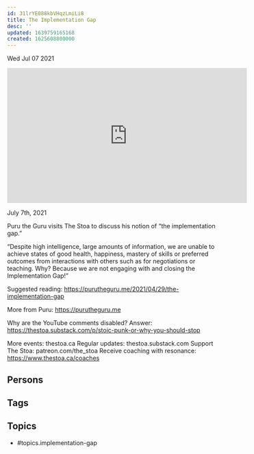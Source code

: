 ```yaml
---
id: 31lrYE088kbVHqzLmiLi8
title: The Implementation Gap
desc: ''
updated: 1639759165168
created: 1625608800000
---
```





Wed Jul 07 2021

<iframe width="560" height="315" src="https://www.youtube.com/embed/IToTDzykXrs" title="The Implementation Gap w/ Puru the Guru" frameborder="0" allow="accelerometer; autoplay; clipboard-write; encrypted-media; gyroscope; picture-in-picture" allowfullscreen ></iframe>

July 7th, 2021

Puru the Guru visits The Stoa to discuss his notion of “the implementation gap.”

“Despite high intelligence, large amounts of information, we are unable to achieve states of good health, happiness, mastery of skills or preferred outcomes from interactions with others such as for negotiations or teaching. Why? Because we are not engaging with and closing the Implementation Gap!”

Suggested reading: https://purutheguru.me/2021/04/29/the-implementation-gap

More from Puru: https://purutheguru.me

Why are the YouTube comments disabled? Answer: https://thestoa.substack.com/p/stoic-punk-or-why-you-should-stop

More events: thestoa.ca
Regular updates: thestoa.substack.com
Support The Stoa: patreon.com/the_stoa
Receive coaching with resonance: https://www.thestoa.ca/coaches

## Persons



## Tags



## Topics

- #topics.implementation-gap

